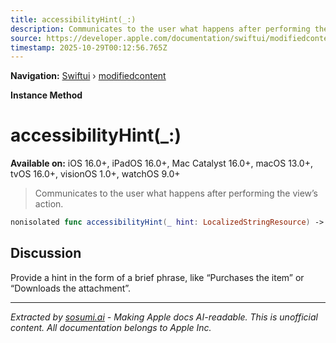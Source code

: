 ```yaml
---
title: accessibilityHint(_:)
description: Communicates to the user what happens after performing the view’s action.
source: https://developer.apple.com/documentation/swiftui/modifiedcontent/accessibilityhint(_:)
timestamp: 2025-10-29T00:12:56.765Z
---
```


**Navigation:** [Swiftui](/documentation/swiftui) › [modifiedcontent](/documentation/swiftui/modifiedcontent)

**Instance Method**

# accessibilityHint(_:)

**Available on:** iOS 16.0+, iPadOS 16.0+, Mac Catalyst 16.0+, macOS 13.0+, tvOS 16.0+, visionOS 1.0+, watchOS 9.0+

> Communicates to the user what happens after performing the view’s action.

```swift
nonisolated func accessibilityHint(_ hint: LocalizedStringResource) -> ModifiedContent<Content, Modifier>
```

## Discussion

Provide a hint in the form of a brief phrase, like “Purchases the item” or “Downloads the attachment”.

---

*Extracted by [sosumi.ai](https://sosumi.ai) - Making Apple docs AI-readable.*
*This is unofficial content. All documentation belongs to Apple Inc.*

